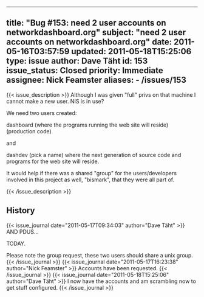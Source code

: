 
---
title: "Bug #153: need 2 user accounts on networkdashboard.org"
subject: "need 2 user accounts on networkdashboard.org"
date: 2011-05-16T03:57:59
updated: 2011-05-18T15:25:06
type: issue
author: Dave Täht
id: 153
issue_status: Closed
priority: Immediate
assignee: Nick Feamster
aliases:
    - /issues/153
---

{{< issue_description >}}
Although I was given "full" privs on that machine I cannot make a new
user. NIS is in use?

We need two users created:

dashboard (where the programs running the web site will reside)
(production code)

and

dashdev (pick a name) where the next generation of source code and
programs for the web site will reside.

It would help if there was a shared "group" for the users/developers
involved in this project as well, "bismark", that they were all part of.


{{< /issue_description >}}

## History
{{< issue_journal date="2011-05-17T09:34:03" author="Dave Täht" >}}
AND PDUS...

TODAY.

Please note the group request, these two users should share a unix
group.
{{< /issue_journal >}}
{{< issue_journal date="2011-05-17T16:23:38" author="Nick Feamster" >}}
Accounts have been requested.
{{< /issue_journal >}}
{{< issue_journal date="2011-05-18T15:25:06" author="Dave Täht" >}}
I now have the accounts and am scrambling now to get stuff configured.
{{< /issue_journal >}}


